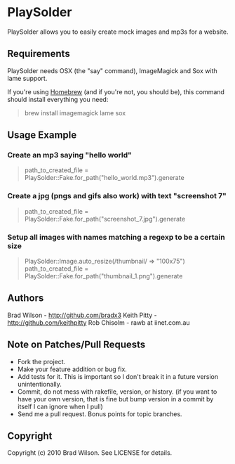# PlaySolder

PlaySolder allows you to easily create mock images and mp3s for a website.

## Requirements

PlaySolder needs OSX (the "say" command), ImageMagick and Sox with lame support. 

If you're using [Homebrew](http://github.com/mxcl/homebrew) (and if you're not, you should be), this command should install everything you need:
> brew install imagemagick lame sox

## Usage Example

### Create an mp3 saying "hello world"

> path_to_created_file = PlaySolder::Fake.for_path("hello_world.mp3").generate 

### Create a jpg (pngs and gifs also work) with text "screenshot 7"

> path_to_created_file = PlaySolder::Fake.for_path("screenshot_7.jpg").generate 

### Setup all images with names matching a regexp to be a certain size

> PlaySolder::Image.auto_resize(/thumbnail/ => "100x75")
> path_to_created_file = PlaySolder::Fake.for_path("thumbnail_1.png").generate 


## Authors

Brad Wilson - http://github.com/bradx3
Keith Pitty - http://github.com/keithpitty
Rob Chisolm - rawb at iinet.com.au

## Note on Patches/Pull Requests
 
* Fork the project.
* Make your feature addition or bug fix.
* Add tests for it. This is important so I don't break it in a
  future version unintentionally.
* Commit, do not mess with rakefile, version, or history.
  (if you want to have your own version, that is fine but bump version in a commit by itself I can ignore when I pull)
* Send me a pull request. Bonus points for topic branches.

## Copyright

Copyright (c) 2010 Brad Wilson. See LICENSE for details.


